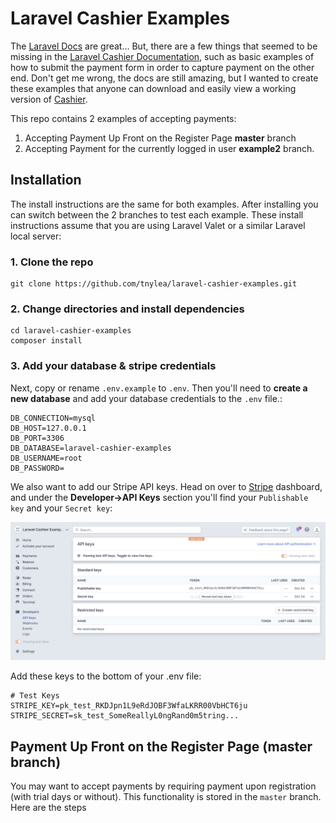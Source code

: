 # Laravel Cashier Examples

The [Laravel Docs](https://laravel.com/docs) are great... But, there are a few things that seemed to be missing in the [Laravel Cashier Documentation](https://laravel.com/docs/billing), such as basic examples of how to submit the payment form in order to capture payment on the other end. Don't get me wrong, the docs are still amazing, but I wanted to create these examples that anyone can download and easily view a working version of [Cashier](https://github.com/laravel/cashier).

This repo contains 2 examples of accepting payments:

1. Accepting Payment Up Front on the Register Page **master** branch
2. Accepting Payment for the currently logged in user **example2** branch.

## Installation

The install instructions are the same for both examples. After installing you can switch between the 2 branches to test each example. These install instructions assume that you are using Laravel Valet or a similar Laravel local server:

### 1. Clone the repo

```
git clone https://github.com/tnylea/laravel-cashier-examples.git
```

### 2. Change directories and install dependencies

```
cd laravel-cashier-examples
composer install
```

### 3. Add your database  & stripe credentials

Next, copy or rename `.env.example` to `.env`. Then you'll need to **create a new database** and add your database credentials to the `.env` file.:

```
DB_CONNECTION=mysql
DB_HOST=127.0.0.1
DB_PORT=3306
DB_DATABASE=laravel-cashier-examples
DB_USERNAME=root
DB_PASSWORD=
```

We also want to add our Stripe API keys. Head on over to [Stripe](https://stripe.com/) dashboard, and under the **Developer->API Keys** section you'll find your `Publishable key` and your `Secret key`:

![stripe dashboard image](/public/img/stripe-api-keys-dashboard.png)

Add these keys to the bottom of your .env file:

```
# Test Keys
STRIPE_KEY=pk_test_RKDJpn1L9eRdJOBF3WfaLKRR00VbHCT6ju
STRIPE_SECRET=sk_test_SomeReallyL0ngRand0m5tring...
```

## Payment Up Front on the Register Page (master branch)

You may want to accept payments by requiring payment upon registration (with trial days or without). This functionality is stored in the `master` branch. Here are the steps